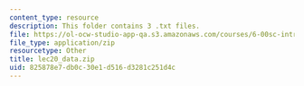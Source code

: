 ```yaml
---
content_type: resource
description: This folder contains 3 .txt files.
file: https://ol-ocw-studio-app-qa.s3.amazonaws.com/courses/6-00sc-introduction-to-computer-science-and-programming-spring-2011/825878e7db0c30e1d516d3281c251d4c_lec20_data.zip
file_type: application/zip
resourcetype: Other
title: lec20_data.zip
uid: 825878e7-db0c-30e1-d516-d3281c251d4c
---
```

